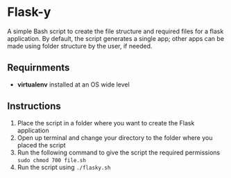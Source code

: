 Flask-y
=======
A simple Bash script to create the file structure and required files for a flask application. By default, the script generates a single app; other apps can be made using folder structure by the user, if needed.

Requirnments
------------
- **virtualenv** installed at an OS wide level

Instructions 
------------
1. Place the script in a folder where you want to create the Flask application
2. Open up terminal and change your directory to the folder where you placed the script
3. Run the following command to give the script the required permissions ```sudo chmod 700 file.sh```
4. Run the script using ```./flasky.sh```
